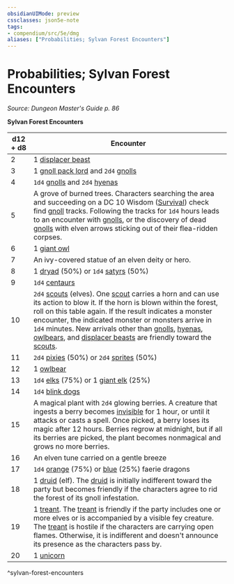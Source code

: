 ```yaml
---
obsidianUIMode: preview
cssclasses: json5e-note
tags:
- compendium/src/5e/dmg
aliases: ["Probabilities; Sylvan Forest Encounters"]
---
```

# Probabilities; Sylvan Forest Encounters
*Source: Dungeon Master's Guide p. 86* 

**Sylvan Forest Encounters**

| d12 + d8 | Encounter |
|----------|-----------|
| 2 | 1 [displacer beast](displacer-beast.md) |
| 3 | 1 [gnoll pack lord](gnoll-pack-lord.md) and `2d4` [gnolls](gnoll.md) |
| 4 | `1d4` [gnolls](gnoll.md) and `2d4` [hyenas](hyena.md) |
| 5 | A grove of burned trees. Characters searching the area and succeeding on a DC 10 Wisdom ([Survival](rules/skills.md#Survival)) check find [gnoll](gnoll.md) tracks. Following the tracks for `1d4` hours leads to an encounter with [gnolls](gnoll.md), or the discovery of dead [gnolls](gnoll.md) with elven arrows sticking out of their flea-ridden corpses. |
| 6 | 1 [giant owl](giant-owl.md) |
| 7 | An ivy-covered statue of an elven deity or hero. |
| 8 | 1 [dryad](dryad.md) (50%) or `1d4` [satyrs](satyr.md) (50%) |
| 9 | `1d4` [centaurs](centaur.md) |
| 10 | `2d4` [scouts](scout.md) (elves). One [scout](scout.md) carries a horn and can use its action to blow it. If the horn is blown within the forest, roll on this table again. If the result indicates a monster encounter, the indicated monster or monsters arrive in `1d4` minutes. New arrivals other than [gnolls](gnoll.md), [hyenas](hyena.md), [owlbears](owlbear.md), and [displacer beasts](displacer-beast.md) are friendly toward the [scouts](scout.md). |
| 11 | `2d4` [pixies](pixie.md) (50%) or `2d4` [sprites](sprite.md) (50%) |
| 12 | 1 [owlbear](owlbear.md) |
| 13 | `1d4` [elks](elk.md) (75%) or 1 [giant elk](giant-elk.md) (25%) |
| 14 | `1d4` [blink dogs](blink-dog.md) |
| 15 | A magical plant with `2d4` glowing berries. A creature that ingests a berry becomes [invisible](rules/conditions.md#invisible) for 1 hour, or until it attacks or casts a spell. Once picked, a berry loses its magic after 12 hours. Berries regrow at midnight, but if all its berries are picked, the plant becomes nonmagical and grows no more berries. |
| 16 | An elven tune carried on a gentle breeze |
| 17 | `1d4` [orange](faerie-dragon-orange.md) (75%) or [blue](faerie-dragon-blue.md) (25%) faerie dragons |
| 18 | 1 [druid](z_published%20files/2.%20Mechanics/compendium/bestiary/humanoid/druid.md) (elf). The [druid](z_published%20files/2.%20Mechanics/compendium/bestiary/humanoid/druid.md) is initially indifferent toward the party but becomes friendly if the characters agree to rid the forest of its gnoll infestation. |
| 19 | 1 [treant](treant.md). The [treant](treant.md) is friendly if the party includes one or more elves or is accompanied by a visible fey creature. The [treant](treant.md) is hostile if the characters are carrying open flames. Otherwise, it is indifferent and doesn't announce its presence as the characters pass by. |
| 20 | 1 [unicorn](z_published%20files/2.%20Mechanics/compendium/bestiary/celestial/unicorn.md) |
^sylvan-forest-encounters